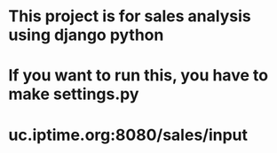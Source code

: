 # This project is for sales analysis using django python
# If you want to run this, you have to make settings.py 
# uc.iptime.org:8080/sales/input
